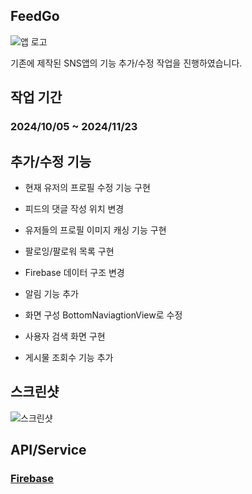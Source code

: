 ## FeedGo
![앱 로고]()

기존에 제작된 SNS앱의 기능 추가/수정 작업을 진행하였습니다.

## 작업 기간
### 2024/10/05 ~ 2024/11/23

## 추가/수정 기능
- 현재 유저의 프로필 수정 기능 구현  

- 피드의 댓글 작성 위치 변경  

- 유저들의 프로필 이미지 캐싱 기능 구현  

- 팔로잉/팔로워 목록 구현 

- Firebase 데이터 구조 변경 

- 알림 기능 추가 

- 화면 구성 BottomNaviagtionView로 수정

- 사용자 검색 화면 구현  

- 게시물 조회수 기능 추가  

## 스크린샷
![스크린샷]()


## API/Service
### [Firebase](https://firebase.google.com/)
